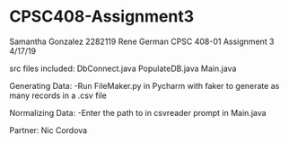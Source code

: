 # CPSC408-Assignment3

Samantha Gonzalez
2282119
Rene German
CPSC 408-01
Assignment 3
4/17/19

src files included:
DbConnect.java
PopulateDB.java
Main.java

Generating Data:
-Run FileMaker.py in Pycharm with faker to generate as many records in a .csv file

Normalizing Data:
-Enter the path to in csvreader prompt in Main.java

Partner:
Nic Cordova
